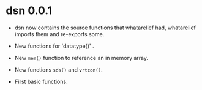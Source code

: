 # dsn 0.0.1

* dsn now contains the source functions that whatarelief had, whatarelief imports them and re-exports some. 

* New functions for 'datatype()' . 

* New `mem()` function to reference an in memory array. 

* New functions `sds()` and `vrtcon()`. 

* First basic functions. 
